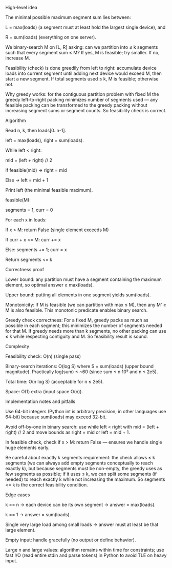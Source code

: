 High-level idea

The minimal possible maximum segment sum lies between:

L = max(loads) (a segment must at least hold the largest single device), and

R = sum(loads) (everything on one server).

We binary-search M on [L, R] asking: can we partition into ≤ k segments such that every segment sum ≤ M? If yes, M is feasible; try smaller. If no, increase M.

Feasibility (check) is done greedily from left to right: accumulate device loads into current segment until adding next device would exceed M, then start a new segment. If total segments used ≤ k, M is feasible; otherwise not.

Why greedy works: for the contiguous partition problem with fixed M the greedy left-to-right packing minimizes number of segments used — any feasible packing can be transformed to the greedy packing without increasing segment sums or segment counts. So feasibility check is correct.


Algorithm

Read n, k, then loads[0..n-1].

left = max(loads), right = sum(loads).

While left < right:

mid = (left + right) // 2

If feasible(mid) → right = mid

Else → left = mid + 1

Print left (the minimal feasible maximum).

feasible(M):

segments = 1, curr = 0

For each x in loads:

If x > M: return False (single element exceeds M)

If curr + x <= M: curr += x

Else: segments += 1; curr = x

Return segments <= k

Correctness proof

Lower bound: any partition must have a segment containing the maximum element, so optimal answer ≥ max(loads).

Upper bound: putting all elements in one segment yields sum(loads).

Monotonicity: If M is feasible (we can partition with max ≤ M), then any M' ≥ M is also feasible. This monotonic predicate enables binary search.

Greedy check correctness: For a fixed M, greedy packs as much as possible in each segment; this minimizes the number of segments needed for that M. If greedy needs more than k segments, no other packing can use ≤ k while respecting contiguity and M. So feasibility result is sound.

Complexity

Feasibility check: O(n) (single pass)

Binary-search iterations: O(log S) where S = sum(loads) (upper bound magnitude). Practically log(sum) ≤ ~60 (since sum ≤ n·10⁹ and n ≤ 2e5).

Total time: O(n log S) (acceptable for n ≤ 2e5).

Space: O(1) extra (input space O(n)).

Implementation notes and pitfalls

Use 64-bit integers (Python int is arbitrary precision; in other languages use 64-bit) because sum(loads) may exceed 32-bit.

Avoid off-by-one in binary search: use while left < right with mid = (left + right) // 2 and move bounds as right = mid or left = mid + 1.

In feasible check, check if x > M: return False — ensures we handle single huge elements early.

Be careful about exactly k segments requirement: the check allows ≤ k segments (we can always add empty segments conceptually to reach exactly k), but because segments must be non-empty, the greedy uses as few segments as possible; if it uses ≤ k, we can split some segments (if needed) to reach exactly k while not increasing the maximum. So segments <= k is the correct feasibility condition.

Edge cases

k == n → each device can be its own segment → answer = max(loads).

k == 1 → answer = sum(loads).

Single very large load among small loads → answer must at least be that large element.

Empty input: handle gracefully (no output or define behavior).

Large n and large values: algorithm remains within time for constraints; use fast I/O (read entire stdin and parse tokens) in Python to avoid TLE on heavy input.


